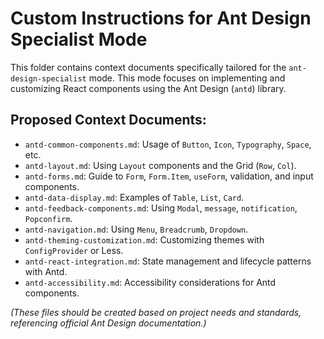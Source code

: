 # Custom Instructions for Ant Design Specialist Mode

This folder contains context documents specifically tailored for the `ant-design-specialist` mode. This mode focuses on implementing and customizing React components using the Ant Design (`antd`) library.

## Proposed Context Documents:

*   `antd-common-components.md`: Usage of `Button`, `Icon`, `Typography`, `Space`, etc.
*   `antd-layout.md`: Using `Layout` components and the Grid (`Row`, `Col`).
*   `antd-forms.md`: Guide to `Form`, `Form.Item`, `useForm`, validation, and input components.
*   `antd-data-display.md`: Examples of `Table`, `List`, `Card`.
*   `antd-feedback-components.md`: Using `Modal`, `message`, `notification`, `Popconfirm`.
*   `antd-navigation.md`: Using `Menu`, `Breadcrumb`, `Dropdown`.
*   `antd-theming-customization.md`: Customizing themes with `ConfigProvider` or Less.
*   `antd-react-integration.md`: State management and lifecycle patterns with Antd.
*   `antd-accessibility.md`: Accessibility considerations for Antd components.

*(These files should be created based on project needs and standards, referencing official Ant Design documentation.)*
